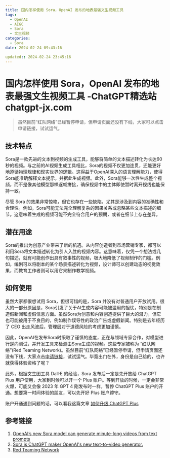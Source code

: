 ```yaml
---
title: 国内怎样使用 Sora，OpenAI 发布的地表最强文生视频工具
tags:
  - OpenAI
  - AIGC
  - Sora
  - 文生视频
categories:
  - Sora
date: 2024-02-24 09:43:16

updated:: 2024-02-24 23:45:16
---
```


# 国内怎样使用 Sora，OpenAI 发布的地表最强文生视频工具 -ChatGPT精选站 chatgpt-jx.com

> 虽然目前“红队网络”已经暂停申请，但申请页面还没有下线，大家可以点击申请链接，试试运气。

## 技术特点

Sora是一款先进的文本到视频的生成工具，能够将简单的文本描述转化为长达60秒的视频。与之前的AI视频生成工具相比，Sora的视频不仅更加连贯，还能更好地遵循物理规律和现实世界的逻辑。这得益于OpenAI深入的语言理解能力，使得Sora能准确解释文本提示，并据此生成视频。此外，Sora能够一次性生成整个视频，而不是像其他模型那样逐帧拼接，确保视频中的主体即使暂时离开视线也能保持一致​。

尽管 Sora 的效果非常惊艳，但它也存在一些缺陷，尤其是涉及到内容的准确性和合理性。例如，Sora可能无法完全理解复杂的因果关系或忽略某些文本描述的细节。这意味着生成的视频可能不完全符合用户的预期，或者在细节上存在差异​。

## 潜在用途

Sora的推出为创意产业带来了新的机遇。从内容创造者到市场营销专家，都可以利用Sora将文本描述转化为引人入胜的视频内容。这意味着，仅凭一个想法或几句描述，就有可能创作出具有叙事性的视频，极大地降低了视频制作的门槛。例如，编剧可以将剧本的某个场景描述转化为视频，设计师可以创建动态的视觉效果，而教育工作者则可以用它来制作教学视频​。

## 如何使用

虽然大家都很想试用 Sora，但很可惜的是，Sora 并没有对普通用户开放试用。很大的一部分原因是，Sora引发了关于AI生成内容可能被滥用的担忧，特别是在制造假新闻和虚假信息方面。虽然Sora为创意和内容创造提供了巨大的潜力，但它也可能被用于不良目的，例如制作误导性的政治广告或虚假新闻。特别是去年经历了 CEO 出走风波后，管理层对于道德风险的考虑更加谨慎。

因此，OpenAI在发布Sora时采取了谨慎的态度，正在与领域专家合作，对模型进行逆向测试，并开发工具来检测由Sora生成的视频​。这些专家被称为 “红队网络”(Red Teaming Network)。虽然目前“红队网络”已经暂停申请，但申请页面还没有下线，大家点击[申请链接](https://openai.com/form/red-teaming-network)，试试运气。毕竟出门在外，身份是自己给的，也许就获得体验资格了呢？

此外，根据文生图工具 Dall·E 的经验，Sora 发布后一定是先开放给 ChatGPT Plus 用户使用，大家到时候可以开一个 Plus 账户。等到开放的时候，一定会非常火爆，可能又会像 2023 年 GPT 4 刚发布时一样，暂停 ChatGPT Plus 账户的开通。想要第一时间体验的朋友，可以先开好 Plus 账户蹲守。

账户开通遇到问题的话，可以看我这篇文章 [如何升级 ChatGPT Plus](/upgrade_chatgpt/)

## 参考链接

1. ​[OpenAI’s new Sora model can generate minute-long videos from text prompts](https://www.engadget.com/openais-new-sora-model-can-generate-minute-long-videos-from-text-prompts-195717694.html)
2. ​[Sora is ChatGPT maker OpenAI's new text-to-video generator.](https://techxplore.com/news/2024-02-sora-chatgpt-maker-openai-text.html)
3. [Red Teaming Network](https://openai.com/blog/red-teaming-network)